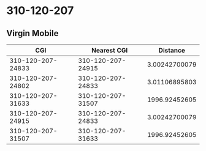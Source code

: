 # 310-120-207
## Virgin Mobile


| CGI | Nearest CGI | Distance |
|-----|-------------|----------|
| 310-120-207-24833 | 310-120-207-24915 | 3.00242700079 |
| 310-120-207-24802 | 310-120-207-24833 | 3.01106895803 |
| 310-120-207-31633 | 310-120-207-31507 | 1996.92452605 |
| 310-120-207-24915 | 310-120-207-24833 | 3.00242700079 |
| 310-120-207-31507 | 310-120-207-31633 | 1996.92452605 |
